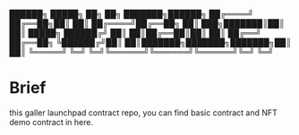 ██████╗  █████╗ ██╗     ██╗     ███████╗██████╗
██╔════╝ ██╔══██╗██║     ██║     ██╔════╝██╔══██╗
██║  ███╗███████║██║     ██║     █████╗  ██████╔╝
██║   ██║██╔══██║██║     ██║     ██╔══╝  ██╔══██╗
╚██████╔╝██║  ██║███████╗███████╗███████╗██║  ██║
╚═════╝ ╚═╝  ╚═╝╚══════╝╚══════╝╚══════╝╚═╝  ╚═╝
                                                 


# Brief

this galler launchpad contract repo, you can find basic contract and NFT demo contract in here. 
